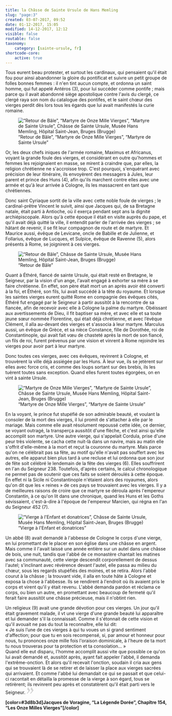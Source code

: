 ```yaml
---
title: la Châsse de Sainte Ursule de Hans Memling
slug: "page:3"
created: 03-07-2017, 09:52
date: 01-12-2017, 15:05
modified: 14-12-2017, 12:12
visible: false
routable: false
taxonomy:
    category: [sainte-ursule, fr]
shortcode-core:
    active: true
---
```

Tous eurent beau protester, et surtout les cardinaux, qui pensaient qu'il était fou pour ainsi abandonner la gloire du pontificat et suivre un petit groupe de folles bonnes femmes : il n'en tint aucun compte, et ordonna un saint homme, qui fut appelé Antéros (3), pour lui succéder comme pontife ; mais parce qu il avait abandonné siège apostolique contre l'avis du clergé, ce clergé raya son nom du catalogue des pontifes, et le saint chœur des vierges perdit dès lors tous les égards que lui avait manifestés la curie romaine.

<figure><picture>
<source
sizes="(max-width: 767px) 98vw, (min-width: 959px) 50vw, 86vw"
srcset="
/user/sites/docs/pages/01.home/06.bruges/01.hopital-saint-jean/02.sainte-ursule/03.sainte-ursule_3/sainte-ursule6-280.webp 280w,
/user/sites/docs/pages/01.home/06.bruges/01.hopital-saint-jean/02.sainte-ursule/03.sainte-ursule_3/sainte-ursule6-380.webp 380w,
/user/sites/docs/pages/01.home/06.bruges/01.hopital-saint-jean/02.sainte-ursule/03.sainte-ursule_3/sainte-ursule6-480.webp 480w,
/user/sites/docs/pages/01.home/06.bruges/01.hopital-saint-jean/02.sainte-ursule/03.sainte-ursule_3/sainte-ursule6-640.webp 640w,
/user/sites/docs/pages/01.home/06.bruges/01.hopital-saint-jean/02.sainte-ursule/03.sainte-ursule_3/sainte-ursule6-700x379.webp 700w,
/user/sites/docs/pages/01.home/06.bruges/01.hopital-saint-jean/02.sainte-ursule/03.sainte-ursule_3/sainte-ursule6-840.webp 840w,
/user/sites/docs/pages/01.home/06.bruges/01.hopital-saint-jean/02.sainte-ursule/03.sainte-ursule_3/sainte-ursule6-1280.webp 1280w,
/user/sites/docs/pages/01.home/06.bruges/01.hopital-saint-jean/02.sainte-ursule/03.sainte-ursule_3/sainte-ursule6-1600.webp 1600w,
/user/sites/docs/pages/01.home/06.bruges/01.hopital-saint-jean/02.sainte-ursule/03.sainte-ursule_3/sainte-ursule6-1920.webp 1920w"
type="image/webp" />
<img
src="/user/sites/docs/pages/01.home/06.bruges/01.hopital-saint-jean/02.sainte-ursule/03.sainte-ursule_3/sainte-ursule6-700x379.jpg" title="“Retour de Bâle”, “Martyre de Onze Mille Vierges”, “Martyre de Sainte Ursule”, Châsse de Sainte Ursule, Musée Hans Memling, Hôpital Saint-Jean, Bruges (Brugge)" alt="“Retour de Bâle”, “Martyre de Onze Mille Vierges”, “Martyre de Sainte Ursule”, Châsse de Sainte Ursule, Musée Hans Memling, Hôpital Saint-Jean, Bruges (Brugge)" class="class-diane-img"
sizes="(max-width: 767px) 98vw, (min-width: 959px) 50vw, 86vw"
srcset="
/user/sites/docs/pages/01.home/06.bruges/01.hopital-saint-jean/02.sainte-ursule/03.sainte-ursule_3/sainte-ursule6-280.jpg 280w,
/user/sites/docs/pages/01.home/06.bruges/01.hopital-saint-jean/02.sainte-ursule/03.sainte-ursule_3/sainte-ursule6-380.jpg 380w,
/user/sites/docs/pages/01.home/06.bruges/01.hopital-saint-jean/02.sainte-ursule/03.sainte-ursule_3/sainte-ursule6-480.jpg 480w,
/user/sites/docs/pages/01.home/06.bruges/01.hopital-saint-jean/02.sainte-ursule/03.sainte-ursule_3/sainte-ursule6-640.jpg 640w,
/user/sites/docs/pages/01.home/06.bruges/01.hopital-saint-jean/02.sainte-ursule/03.sainte-ursule_3/sainte-ursule6-700x379.jpg 700w,
/user/sites/docs/pages/01.home/06.bruges/01.hopital-saint-jean/02.sainte-ursule/03.sainte-ursule_3/sainte-ursule6-840.jpg 840w,
/user/sites/docs/pages/01.home/06.bruges/01.hopital-saint-jean/02.sainte-ursule/03.sainte-ursule_3/sainte-ursule6-1280.jpg 1280w,
/user/sites/docs/pages/01.home/06.bruges/01.hopital-saint-jean/02.sainte-ursule/03.sainte-ursule_3/sainte-ursule6-1600.jpg 1600w,
/user/sites/docs/pages/01.home/06.bruges/01.hopital-saint-jean/02.sainte-ursule/03.sainte-ursule_3/sainte-ursule6-1920.jpg 1920w">
</picture><figcaption>“Retour de Bâle”, “Martyre de Onze Mille Vierges”, “Martyre de Sainte Ursule”</figcaption></figure>

Or, les deux chefs iniques de l'armée romaine, Maximus et Africanus, voyant la grande foule des vierges, et considérant en outre qu'hommes et femmes les rejoignaient en masse, se mirent à craindre que, par elles, la religion chrétienne ne s'accroisse trop.
C'est pourquoi, s'enquérant avec précision de leur itinéraire, ils envoyèrent des messagers à Jules, leur parent et prince des Huns (4), afin qu'ils marchent contre elles avec une armée et qu'à leur arrivée à Cologne, ils les massacrent en tant que chrétiennes.

Donc saint Cyriaque sortit de la ville avec cette noble foule de vierges ; le cardinal-prêtre Vincent le suivit, ainsi que Jacques qui, de sa Bretagne natale, était parti à Antioche, où il exerça pendant sept ans la dignité archiépiscopale.
Alors qu'à cette époque il était en visite auprès du pape, et qu'il avait déjà quitté la ville, il entendit parler de l'arrivée des vierges ; se hâtant de revenir, il se fit leur compagnon de route et de martyre.
Et Maurice aussi, évêque de Levicane, oncle de Babille et de Julienne, et Follarius, évêque de Lucques, et Sulpice, évêque de Ravenne (5), alors présents à Rome, se joignirent à ces vierges.

<figure><picture>
<source
sizes="(max-width: 767px) 98vw, (min-width: 959px) 50vw, 86vw"
srcset="
/user/sites/docs/pages/01.home/06.bruges/01.hopital-saint-jean/02.sainte-ursule/03.sainte-ursule_3/sainte-ursule7-280.webp 280w,
/user/sites/docs/pages/01.home/06.bruges/01.hopital-saint-jean/02.sainte-ursule/03.sainte-ursule_3/sainte-ursule7-380.webp 380w,
/user/sites/docs/pages/01.home/06.bruges/01.hopital-saint-jean/02.sainte-ursule/03.sainte-ursule_3/sainte-ursule7-480.webp 480w,
/user/sites/docs/pages/01.home/06.bruges/01.hopital-saint-jean/02.sainte-ursule/03.sainte-ursule_3/sainte-ursule7-640.webp 640w,
/user/sites/docs/pages/01.home/06.bruges/01.hopital-saint-jean/02.sainte-ursule/03.sainte-ursule_3/sainte-ursule7-700x1016.webp 700w,
/user/sites/docs/pages/01.home/06.bruges/01.hopital-saint-jean/02.sainte-ursule/03.sainte-ursule_3/sainte-ursule7-840.webp 840w,
/user/sites/docs/pages/01.home/06.bruges/01.hopital-saint-jean/02.sainte-ursule/03.sainte-ursule_3/sainte-ursule7-1280.webp 1280w,
/user/sites/docs/pages/01.home/06.bruges/01.hopital-saint-jean/02.sainte-ursule/03.sainte-ursule_3/sainte-ursule7-1600.webp 1600w,
/user/sites/docs/pages/01.home/06.bruges/01.hopital-saint-jean/02.sainte-ursule/03.sainte-ursule_3/sainte-ursule7-1920.webp 1920w"
type="image/webp" />
<img
src="/user/sites/docs/pages/01.home/06.bruges/01.hopital-saint-jean/02.sainte-ursule/03.sainte-ursule_3/sainte-ursule7-700x1016.jpg" title="“Retour de Bâle”, Châsse de Sainte Ursule, Musée Hans Memling, Hôpital Saint-Jean, Bruges (Brugge)" alt="“Retour de Bâle”, Châsse de Sainte Ursule, Musée Hans Memling, Hôpital Saint-Jean, Bruges (Brugge)" class="class-diane-img"
sizes="(max-width: 767px) 98vw, (min-width: 959px) 50vw, 86vw"
srcset="
/user/sites/docs/pages/01.home/06.bruges/01.hopital-saint-jean/02.sainte-ursule/03.sainte-ursule_3/sainte-ursule7-280.jpg 280w,
/user/sites/docs/pages/01.home/06.bruges/01.hopital-saint-jean/02.sainte-ursule/03.sainte-ursule_3/sainte-ursule7-380.jpg 380w,
/user/sites/docs/pages/01.home/06.bruges/01.hopital-saint-jean/02.sainte-ursule/03.sainte-ursule_3/sainte-ursule7-480.jpg 480w,
/user/sites/docs/pages/01.home/06.bruges/01.hopital-saint-jean/02.sainte-ursule/03.sainte-ursule_3/sainte-ursule7-640.jpg 640w,
/user/sites/docs/pages/01.home/06.bruges/01.hopital-saint-jean/02.sainte-ursule/03.sainte-ursule_3/sainte-ursule7-700x1016.jpg 700w,
/user/sites/docs/pages/01.home/06.bruges/01.hopital-saint-jean/02.sainte-ursule/03.sainte-ursule_3/sainte-ursule7-840.jpg 840w,
/user/sites/docs/pages/01.home/06.bruges/01.hopital-saint-jean/02.sainte-ursule/03.sainte-ursule_3/sainte-ursule7-1280.jpg 1280w,
/user/sites/docs/pages/01.home/06.bruges/01.hopital-saint-jean/02.sainte-ursule/03.sainte-ursule_3/sainte-ursule7-1600.jpg 1600w,
/user/sites/docs/pages/01.home/06.bruges/01.hopital-saint-jean/02.sainte-ursule/03.sainte-ursule_3/sainte-ursule7-1920.jpg 1920w">
</picture><figcaption>“Retour de Bâle”</figcaption></figure>

Quant à Éthéré, fiancé de sainte Ursule, qui était resté en Bretagne, le Seigneur, par la vision d'un ange, l'avait engagé à exhorter sa mère à se faire chrétienne.
En effet, son père était mort un an après avoir été converti à la foi, et Éthéré, son fils, lui avait succédé à la tête du royaume.
Et lorsque les saintes vierges eurent quitté Rome en compagnie des évêques cités, Éthéré fut engagé par le Seigneur à partir aussitôt à la rencontre de sa fiancée, afin de recevoir avec elle à Cologne la palme du martyre.
Obéissant aux avertissements de Dieu, il fit baptiser sa mère, et avec elle et sa toute jeune sœur nommée Florentine, qui était déjà chrétienne, et avec l’évêque Clément, il alla au-devant des vierges et s'associa à leur martyre.
Marculus aussi, un évêque de Grèce, et sa nièce Constance, fille de Dorothée, roi de Constantinople, qui avait fait vœu de chasteté après la mort de son fiancé, un fils de roi, furent prévenus par une vision et vinrent à Rome rejoindre les vierges pour avoir part à leur martyre.

Donc toutes ces vierges, avec ces évêques, revinrent à Cologne, et trouvèrent la ville déjà assiégée par les Huns.
À leur vue, ils se jetèrent sur elles avec force cris, et comme des loups sortant sur des brebis, ils les tuèrent toutes sans exception.
Quand elles furent toutes égorgées, on en vint à sainte Ursule.

<figure><picture>
<source
sizes="(max-width: 767px) 98vw, (min-width: 959px) 50vw, 86vw"
srcset="
/user/sites/docs/pages/01.home/06.bruges/01.hopital-saint-jean/02.sainte-ursule/03.sainte-ursule_3/sainte-ursule8-280.webp 280w,
/user/sites/docs/pages/01.home/06.bruges/01.hopital-saint-jean/02.sainte-ursule/03.sainte-ursule_3/sainte-ursule8-380.webp 380w,
/user/sites/docs/pages/01.home/06.bruges/01.hopital-saint-jean/02.sainte-ursule/03.sainte-ursule_3/sainte-ursule8-480.webp 480w,
/user/sites/docs/pages/01.home/06.bruges/01.hopital-saint-jean/02.sainte-ursule/03.sainte-ursule_3/sainte-ursule8-640.webp 640w,
/user/sites/docs/pages/01.home/06.bruges/01.hopital-saint-jean/02.sainte-ursule/03.sainte-ursule_3/sainte-ursule8-700x540.webp 700w,
/user/sites/docs/pages/01.home/06.bruges/01.hopital-saint-jean/02.sainte-ursule/03.sainte-ursule_3/sainte-ursule8-840.webp 840w,
/user/sites/docs/pages/01.home/06.bruges/01.hopital-saint-jean/02.sainte-ursule/03.sainte-ursule_3/sainte-ursule8-1280.webp 1280w,
/user/sites/docs/pages/01.home/06.bruges/01.hopital-saint-jean/02.sainte-ursule/03.sainte-ursule_3/sainte-ursule8-1600.webp 1600w,
/user/sites/docs/pages/01.home/06.bruges/01.hopital-saint-jean/02.sainte-ursule/03.sainte-ursule_3/sainte-ursule8-1920.webp 1920w"
type="image/webp" />
<img
src="/user/sites/docs/pages/01.home/06.bruges/01.hopital-saint-jean/02.sainte-ursule/03.sainte-ursule_3/sainte-ursule8-700x540.jpg" title="“Martyre de Onze Mille Vierges”, “Martyre de Sainte Ursule”, Châsse de Sainte Ursule, Musée Hans Memling, Hôpital Saint-Jean, Bruges (Brugge)" alt="“Martyre de Onze Mille Vierges”, “Martyre de Sainte Ursule”, Châsse de Sainte Ursule, Musée Hans Memling, Hôpital Saint-Jean, Bruges (Brugge)" class="class-75-img"
sizes="(max-width: 767px) 98vw, (min-width: 959px) 50vw, 86vw"
srcset="
/user/sites/docs/pages/01.home/06.bruges/01.hopital-saint-jean/02.sainte-ursule/03.sainte-ursule_3/sainte-ursule8-280.jpg 280w,
/user/sites/docs/pages/01.home/06.bruges/01.hopital-saint-jean/02.sainte-ursule/03.sainte-ursule_3/sainte-ursule8-380.jpg 380w,
/user/sites/docs/pages/01.home/06.bruges/01.hopital-saint-jean/02.sainte-ursule/03.sainte-ursule_3/sainte-ursule8-480.jpg 480w,
/user/sites/docs/pages/01.home/06.bruges/01.hopital-saint-jean/02.sainte-ursule/03.sainte-ursule_3/sainte-ursule8-640.jpg 640w,
/user/sites/docs/pages/01.home/06.bruges/01.hopital-saint-jean/02.sainte-ursule/03.sainte-ursule_3/sainte-ursule8-700x540.jpg 700w,
/user/sites/docs/pages/01.home/06.bruges/01.hopital-saint-jean/02.sainte-ursule/03.sainte-ursule_3/sainte-ursule8-840.jpg 840w,
/user/sites/docs/pages/01.home/06.bruges/01.hopital-saint-jean/02.sainte-ursule/03.sainte-ursule_3/sainte-ursule8-1280.jpg 1280w,
/user/sites/docs/pages/01.home/06.bruges/01.hopital-saint-jean/02.sainte-ursule/03.sainte-ursule_3/sainte-ursule8-1600.jpg 1600w,
/user/sites/docs/pages/01.home/06.bruges/01.hopital-saint-jean/02.sainte-ursule/03.sainte-ursule_3/sainte-ursule8-1920.jpg 1920w">
</picture><figcaption>“Martyre de Onze Mille Vierges”, “Martyre de Sainte Ursule”</figcaption></figure>

En la voyant, le prince fut stupéfié de son admirable beauté, et voulant la consoler de la mort des vierges, il lui promit de s'attacher à elle par le mariage.
Mais comme elle avait résolument repoussé cette idée, ce dernier, se voyant outragé, la transperça aussitôt d'une flèche, et c'est ainsi qu'elle accomplit son martyre.
Une autre vierge, qui s'appelait Cordula, prise d'une peur très violente, se cacha cette nuit-là dans un navire, mais au matin elle s'offrit d'elle-même à la mort et reçut la couronne du martyre.
Mais parce qu'on ne célébrait pas sa fête, au motif qu'elle n'avait pas souffert avec les autres, elle apparut bien plus tard à une recluse et lui ordonna que son jour de fête soit célébré le lendemain de la fête des vierges (6).
Elles souffrirent en l'an du Seigneur 238.
Toutefois, d'après certains, le calcul chronologique ne permet pas de soutenir que ces faits se soient déroulés à cette époque.
En effet ni la Sicile ni Constantinople n'étaient alors des royaumes, alors qu'on dit que les « reines » de ces pays se trouvaient avec les vierges.
Il y a de meilleures raisons de croire que ce martyre se déroula après l'empereur Constantin, à ce qu'on lit dans une chronique, quand les Huns et les Goths sévissaient, c'est-à-dire à l'époque de l'empereur Marcien, qui régna en l'an du Seigneur 452 (7).

<figure><picture>
<source
sizes="(max-width: 767px) 98vw, (min-width: 959px) 50vw, 86vw"
srcset="
/user/sites/docs/pages/01.home/06.bruges/01.hopital-saint-jean/02.sainte-ursule/03.sainte-ursule_3/sainte-ursule9-280.webp 280w,
/user/sites/docs/pages/01.home/06.bruges/01.hopital-saint-jean/02.sainte-ursule/03.sainte-ursule_3/sainte-ursule9-380.webp 380w,
/user/sites/docs/pages/01.home/06.bruges/01.hopital-saint-jean/02.sainte-ursule/03.sainte-ursule_3/sainte-ursule9-480.webp 480w,
/user/sites/docs/pages/01.home/06.bruges/01.hopital-saint-jean/02.sainte-ursule/03.sainte-ursule_3/sainte-ursule9-640.webp 640w,
/user/sites/docs/pages/01.home/06.bruges/01.hopital-saint-jean/02.sainte-ursule/03.sainte-ursule_3/sainte-ursule9-700x1050.webp 700w,
/user/sites/docs/pages/01.home/06.bruges/01.hopital-saint-jean/02.sainte-ursule/03.sainte-ursule_3/sainte-ursule9-840.webp 840w,
/user/sites/docs/pages/01.home/06.bruges/01.hopital-saint-jean/02.sainte-ursule/03.sainte-ursule_3/sainte-ursule9-1280.webp 1280w,
/user/sites/docs/pages/01.home/06.bruges/01.hopital-saint-jean/02.sainte-ursule/03.sainte-ursule_3/sainte-ursule9-1600.webp 1600w,
/user/sites/docs/pages/01.home/06.bruges/01.hopital-saint-jean/02.sainte-ursule/03.sainte-ursule_3/sainte-ursule9-1920.webp 1920w"
type="image/webp" />
<img
src="/user/sites/docs/pages/01.home/06.bruges/01.hopital-saint-jean/02.sainte-ursule/03.sainte-ursule_3/sainte-ursule9-700x1050.jpg" title="“Vierge à l'Enfant et donatrices”, Châsse de Sainte Ursule, Musée Hans Memling, Hôpital Saint-Jean, Bruges (Brugge)" alt="“Vierge à l'Enfant et donatrices”, Châsse de Sainte Ursule, Musée Hans Memling, Hôpital Saint-Jean, Bruges (Brugge)" class="class-40-img"
sizes="(max-width: 767px) 98vw, (min-width: 959px) 50vw, 86vw"
srcset="
/user/sites/docs/pages/01.home/06.bruges/01.hopital-saint-jean/02.sainte-ursule/03.sainte-ursule_3/sainte-ursule9-280.jpg 280w,
/user/sites/docs/pages/01.home/06.bruges/01.hopital-saint-jean/02.sainte-ursule/03.sainte-ursule_3/sainte-ursule9-380.jpg 380w,
/user/sites/docs/pages/01.home/06.bruges/01.hopital-saint-jean/02.sainte-ursule/03.sainte-ursule_3/sainte-ursule9-480.jpg 480w,
/user/sites/docs/pages/01.home/06.bruges/01.hopital-saint-jean/02.sainte-ursule/03.sainte-ursule_3/sainte-ursule9-640.jpg 640w,
/user/sites/docs/pages/01.home/06.bruges/01.hopital-saint-jean/02.sainte-ursule/03.sainte-ursule_3/sainte-ursule9-700x1050.jpg 700w,
/user/sites/docs/pages/01.home/06.bruges/01.hopital-saint-jean/02.sainte-ursule/03.sainte-ursule_3/sainte-ursule9-840.jpg 840w,
/user/sites/docs/pages/01.home/06.bruges/01.hopital-saint-jean/02.sainte-ursule/03.sainte-ursule_3/sainte-ursule9-1280.jpg 1280w,
/user/sites/docs/pages/01.home/06.bruges/01.hopital-saint-jean/02.sainte-ursule/03.sainte-ursule_3/sainte-ursule9-1600.jpg 1600w,
/user/sites/docs/pages/01.home/06.bruges/01.hopital-saint-jean/02.sainte-ursule/03.sainte-ursule_3/sainte-ursule9-1920.jpg 1920w">
</picture><figcaption>“Vierge à l'Enfant et donatrices”</figcaption></figure>

Un abbé (8) avait demandé à l'abbesse de Cologne le corps d'une vierge, en lui promettant de le placer en son église dans une châsse en argent.
Mais comme il l'avait laissé une année entière sur un autel dans une châsse de bois, une nuit, tandis que l'abbé de ce monastère chantait les matines avec sa communauté, cette vierge descendit corporellement de dessus l'autel; s'inclinant avec révérence devant l'autel, elle passa au milieu du chœur, sous les regards stupéfiés des moines, et se retira.
Alors l'abbé courut à la châsse ; la trouvant vide, il alla en toute hâte à Cologne et exposa la chose à l'abbesse.
Ils se rendirent à l'endroit où ils avaient pris le corps et virent qu'il y était revenu.
L'abbé demanda pardon et réclama ce corps, ou bien un autre, en promettant avec beaucoup de fermeté qu'il ferait faire aussitôt une châsse précieuse, mais il n'obtint rien.

Un religieux (9) avait une grande dévotion pour ces vierges.
Un jour qu'il était gravement malade, il vt une vierge d'une grande beauté lui apparaître et lui demander s'il la connaissait.
Comme il s'étonnait de cette vision et գu'il avouait ne pas du tout la reconnaître, elle lui dit:  
« Je suis l’une de ces vierges à qui tu voues un si grand sentiment d'affection; pour que tu en sois recompensé, si, par amour et honneur pour nous, tu prononces onze mille fois l'oraison dominicale, à l'heure de ta mort tu nous trouveras pour ta protection et ta consolation... »  
Quand elle eut disparu, l'homme accomplit aussi vite que possible ce qu'on lui avait demandé et, aussitôt après, ayant fait appeler l'abbé, il demanda l'extrême-onction.
Et alors qu'il recevait l'onction, soudain il cria aux gens qui se trouvaient là de se retirer et de laisser la place aux vierges sacrées qui arrivaient.
Et comme l'abbé lui demandait ce qui se passait et que celui-ci racontait en détailla la promesse de la vierge à son égard, tous se retirèrent; ils revinrent peu après et constatèrent qu'il était parti vers le Seigneur.
<span><svg xmlns="http://www.w3.org/2000/svg" width="22px" height="22px" viewBox="0 0 78 78" fill="lightgrey" opacity="1"><path d="M1.5 68.9991L20.9102 45.395c.88226-1.10283.88226-1.54397.88226-1.76454 0-1.10286-1.76455-3.30857-2.8674-4.632L5.90836 23.9997 16.49877 3.0455 27.5273 18.48544c2.87047 3.97028 10.80793 15.88413 10.80793 19.19267 0 1.76458-.6617 2.4263-6.6171 9.7051C17.1605 65.25246 14.95478 67.01703 7.01425 74.9545L1.5 68.99908zm38.16172 0L59.0719 45.395c.88228-1.10283.88228-1.54397.88228-1.76454 0-1.10286-1.76457-3.30857-2.86742-4.632L44.07312 23.9997 54.6605 3.0455l11.03157 15.43992C68.55947 22.45572 76.5 34.36957 76.5 37.6781c0 1.76458-.6617 2.4263-6.6171 9.7051C55.32526 65.25246 53.11957 67.01703 45.17904 74.9545l-5.51732-5.9554z"/></svg></span>

**[color=#3d8b3d]Jacques de Voragine, “La Légende Dorée”, Chapître 154, “Les Onze Milles Vierges”[/color]**  